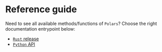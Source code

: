 # Reference guide

Need to see all available methods/functions of `Polars`? Choose the right documentation
entrypoint below:

- [`Rust` release](POLARS_RS_REF_GUIDE)
- [`Python` API](POLARS_PY_REF_GUIDE)
